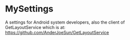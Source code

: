# MySettings
A settings for Android system developers, also the client of GetLayoutService which is at: https://github.com/AnderJoeSun/GetLayoutService

